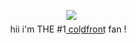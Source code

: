 ㅤㅤㅤㅤㅤㅤㅤ ㅤㅤㅤㅤㅤㅤ![](https://files.catbox.moe/h6d6tz.png)
ㅤㅤㅤㅤㅤㅤㅤ ㅤㅤㅤㅤㅤㅤㅤㅤㅤ ㅤㅤㅤㅤㅤㅤㅤㅤ ㅤㅤㅤㅤㅤhii i'm THE #1 c͟o͟l͟d͟f͟r͟o͟n͟t͟ fan !
